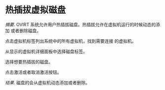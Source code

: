 # 热插拔虚拟磁盘

*摘要*.
OVIRT 系统允许用户热插拔磁盘。热插拔允许在虚拟机运行的时候动态的添加
或者删除磁盘。

点击虚拟机标签列出系统中的所有虚拟机，找到需要连接 的虚拟机。

从显示的虚拟机详细面板中选择磁盘标签。

选择想要热插拔的磁盘。

点击激活或者取消激活按钮。

*结果*.
磁盘的会从虚拟机动态添加或者删除。

